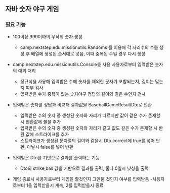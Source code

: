 ## 자바 숫자 야구 게임

### 필요 기능

- 100이상 999이하의 무작위 숫자 생성
    - camp.nextstep.edu.missionutils.Randoms 를 이용해 각 자리수의 수를 생성 후 배열에 생성된 순서대로 넣음, 이때 중복된 수일 경우 다시 생성

- camp.nextstep.edu.missionutils.Console를 사용 사용자로부터 입력받은 숫자의 예외 처리
    - 정규식을 사용해 입력받은 수에 숫자를 제외한 문자가 포함되는지, 길이는 맞는지 여부 검사
    - 입력받은 수가 중복이 없는 숫자야구 정답의 길이와 같은 수인지 검사

- 입력받은 숫자를 정답과 비교해 결과값을 BaseballGameResultDto로 반환
    - 입력받은 수의 숫자 중 생성된 숫자와 자리가 다르지만 값이 같은 수가 존재할 시 반환값에 볼을 추가
    - 입력받은 수의 숫자 중 생성된 숫자와 자리가 같고 값도 같은 수가 존재할 시 반환 값에 스트라이크를 추가
    - 스트라이크가 생성된 문자열의 길이와 같을시 Dto.correct에 true를 넣어 반환, 아닐시 false를 넣어 반환

- 입력받은 Dto를 기반으로 결과를 출력하는 기능
    - Dto의 strike,ball 값을 기반으로 결과를 출력, 둘다 0일시 낫싱을 출력

- 게임 종료시 사용자로부터 게임을 할것인지 그만둘 것인지 여부를 입력받음
    -사용자로부터 1을 입력받을시 계속, 2를 입력받을시 종료
